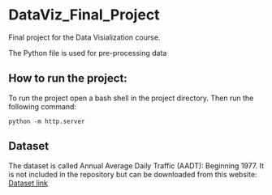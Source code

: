 # DataViz_Final_Project
Final project for the Data Visialization course.

The Python file is used for pre-processing data

## How to run the project:
To run the project open a bash shell in the project directory.
Then run the following command: 
```console
python -m http.server
```

## Dataset
The dataset is called Annual Average Daily Traffic (AADT): Beginning 1977.
It is not included in the repository but can be downloaded from this website:
[Dataset link](https://data.ny.gov/Transportation/Annual-Average-Daily-Traffic-AADT-Beginning-1977/6amx-2pbv/about_data)
